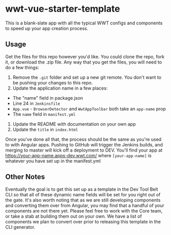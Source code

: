 # wwt-vue-starter-template

This is a blank-slate app with all the typical WWT configs and components to speed up your app creation process.

## Usage

Get the files for this repo however you'd like. You could clone the repo, fork it, or download the .zip file. Any way that you get the files, you will need to do a few things:

1. Remove the `.git` folder and set up a new git remote. You don't want to be pushing your changes to this repo.
1. Update the application name in a few places:
  - The "name" field in package.json
  - Line 24 in `Jenkinsfile`
  - `App.vue` - `BrowserDetector` and `WwtAppToolbar` both take an `app-name` prop
  - The `name` field in `manifest.yml`
1. Update the README with documentation on your own app
1. Update the `title` in `index.html`

Once you've done all that, the process should be the same as you're used to with Angular apps. Pushing to GitHub will trigger the Jenkins builds, and merging to master will kick off a deployment to DEV. You'll find your app at https://your-app-name.apps-dev.wwt.com/ where `[your-app-name]` is whatever you have set up in the manifest.yml

## Other Notes

Eventually the goal is to get this set up as a template in the Dev Tool Belt CLI so that all of these dynamic name fields will be set for you right out of the gate. It's also worth noting that as we are still developing components and converting them over from Angular, you may find that a handful of your components are not there yet. Please feel free to work with the Core team, or take a stab at building them out on your own. We have a list of components we plan to convert over prior to releasing this template in the CLI generator.
